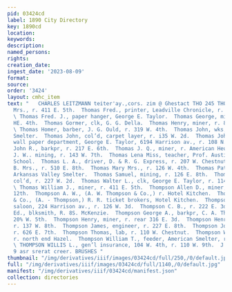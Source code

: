 ```yaml
---
pid: 03424cd
label: 1890 City Directory
key: 1890cd
location: 
keywords: 
description: 
named_persons: 
rights: 
creation_date: 
ingest_date: '2023-08-09'
format: 
source: 
order: '3424'
layout: cmhc_item
text: "   CHARLES LEITZMANN teiter'ay.,cors. zim @ Ghestact THO 245 THO  Thomas Elizabeth
  Mrs., r. 411 E. 5th.  Thomas Fred., printer, Leadville Chronicle, r. ¢02 E. 7th.
  \ Thomas Fred. J., paper hanger, George E. Taylor.  Thomas George, miuer, r. 533
  HE. 4th.  Thomas Gormer, clk, G. G. Della.  Thomas Henry, miner, r. 802 E. 7th.
  \ Thomas Homer, barber, J. G. Ould, r. 319 W. 4th.  Thomas John, wks, Arkansas Valley
  Smelter.  Thomas John, col’d, carpet layer, r. i35 W. 2d.  Thomas John D., manager,
  wall paper department, George E. Taylor, 6194 Harrison av., r. 108 N. Hemlock.  Thomas
  John R., barkpr, r. 217 E. 6th.  Thomas J. Q., miner, r. American Heuse.  Thomas
  J. W.. mining, r. 143 W. 7th.  Thomas Lena Miss, teacher, Prof. Austin’s Select
  School.  Thomas L. A., driver, D. & R. G. Express, r. 207 W. Chestnut.  Thomas Maria
  B. Mrs., r. 510 E. 8th.  Thomas Mary Mrs., r. 126 W. 4th.  Thomas Patrick, wks,
  Arkansas Valley Smelter.  Thomas Samuel, mining, r. 126 E. 8th.  Thomas Sarah Mrs.,
  col’d, r. 227 W. 2d.  Thomas Walter L., clk, George E. Taylor, r. 114 N. Hemlock.
  \ Thomas William J., miner, r. 411 E. 5th.  Thompson Allen D., miner, r. 324 E.
  12th.  Thompson A. W., (A. W. Thompson & Co.,) r. Hotel Kitchen.  Thompson A. W.
  & Co., (A. - Thompson,) R. R. ticket brokers, Hotel Kitchen.  Thompson Charles A.,
  saloon, 224 Harrison av., r. 126 W. 3d.  Thompson C. B., r. 222 E. 3d. =  Thompson
  Ed., blksmith, R. 8S. McKenzie.  Thompson George A., barkpr, C. A. Thompson, r.
  20% W. 5th.  Thompson Henry, miner, r. rear 316 E. 3d.  Thompson Henry, mining,
  r. 137 W. 8th.  Thompson James, engineer, r. 227 E. 8th.  Thompson John W., miner,
  r. 626 E. 7th.  Thompson Thomas, lab, r. 110 W. Chestnut.  Thompson William, smelter,
  r. north end Hazel.  Thompson William T., feeder, American Smelter, r.625 W. 2d.
  \ THOMPSON WILLIS L., gen’l insurance, 104 W. 4th, r. 110 W. 9th.  J. J. QUINN,
  9 asr srerat creer. BRUSHES "
thumbnail: "/img/derivatives/iiif/images/03424cd/full/250,/0/default.jpg"
full: "/img/derivatives/iiif/images/03424cd/full/1140,/0/default.jpg"
manifest: "/img/derivatives/iiif/03424cd/manifest.json"
collection: directories
---
```

